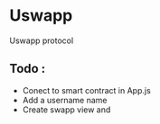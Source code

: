 # Uswapp

Uswapp protocol

## Todo :

- Conect to smart contract in App.js
- Add a username name
- Create swapp view and

